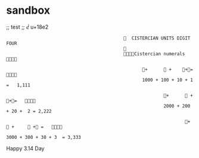 # sandbox

;; test ;;
        ᣢ
                                                u+18e2

                                                  CISTERCIAN UNITS DIGIT FOUR
                                                
                                                Cistercian numerals 

                                                       +       +    +=   
                                                       1000 + 100 + 10 + 1  =   1,111

                                                               +       +      +=   
                                                               2000 + 200 + 20 +  2 = 2,222

                                                                       +       +      + =   
                                                                       3000 + 300 + 30 + 3  = 3,333
Happy 3.14 Day
